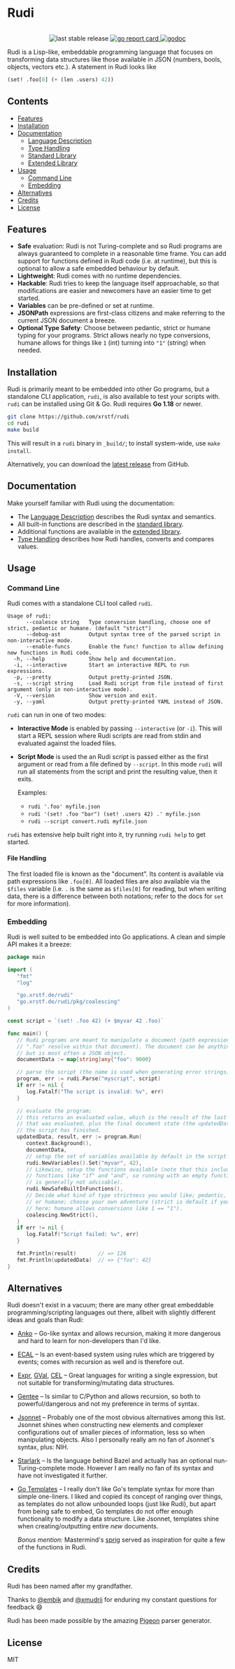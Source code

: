 # Rudi

<p align="center">
  <img src="./docs/rudi-portrait.png" alt="">
</p>

<p align="center">
  <img src="https://img.shields.io/github/v/release/xrstf/rudi" alt="last stable release">

  <a href="https://goreportcard.com/report/go.xrstf.de/rudi">
    <img src="https://goreportcard.com/badge/go.xrstf.de/rudi" alt="go report card">
  </a>

  <a href="https://pkg.go.dev/go.xrstf.de/rudi">
    <img src="https://pkg.go.dev/badge/go.xrstf.de/rudi" alt="godoc">
  </a>
</p>

Rudi is a Lisp-like, embeddable programming language that focuses on transforming data structures
like those available in JSON (numbers, bools, objects, vectors etc.). A statement in Rudi looks like

```lisp
(set! .foo[0] (+ (len .users) 42))
```

## Contents

* [Features](#features)
* [Installation](#installation)
* [Documentation](#documentation)
  * [Language Description](docs/language.md)
  * [Type Handling](docs/coalescing.md)
  * [Standard Library](docs/stdlib/README.md)
  * [Extended Library](docs/extlib/README.md)
* [Usage](#usage)
  * [Command Line](#command-line)
  * [Embedding](#embedding)
* [Alternatives](#alternatives)
* [Credits](#credits)
* [License](#license)

## Features

* **Safe** evaluation: Rudi is not Turing-complete and so Rudi programs are always guaranteed to
  complete in a reasonable time frame. You can add support for functions defined in Rudi code (i.e.
  at runtime), but this is optional to allow a safe embedded behaviour by default.
* **Lightweight**: Rudi comes with no runtime dependencies.
* **Hackable**: Rudi tries to keep the language itself approachable, so that modifications are
  easier and newcomers have an easier time to get started.
* **Variables** can be pre-defined or set at runtime.
* **JSONPath** expressions are first-class citizens and make referring to the current JSON document
  a breeze.
* **Optional Type Safety**: Choose between pedantic, strict or humane typing for your programs.
  Strict allows nearly no type conversions, humane allows for things like `1` (int) turning into
  `"1"` (string) when needed.

## Installation

Rudi is primarily meant to be embedded into other Go programs, but a standalone CLI application,
`rudi`, is also available to test your scripts with. `rudi` can be installed using Git & Go. Rudi
requires **Go 1.18** or newer.

```bash
git clone https://github.com/xrstf/rudi
cd rudi
make build
```

This will result in a `rudi` binary in `_build/`; to install system-wide, use `make install`.

Alternatively, you can download the [latest release](https://github.com/xrstf/rudi/releases/latest)
from GitHub.

## Documentation

Make yourself familiar with Rudi using the documentation:

* The [Language Description](docs/language.md) describes the Rudi syntax and semantics.
* All built-in functions are described in the [standard library](docs/stdlib/README.md).
* Additional functions are available in the [extended library](docs/extlib/README.md).
* [Type Handling](docs/coalescing.md) describes how Rudi handles, converts and compares values.

## Usage

### Command Line

Rudi comes with a standalone CLI tool called `rudi`.

```
Usage of rudi:
      --coalesce string   Type conversion handling, choose one of strict, pedantic or humane. (default "strict")
      --debug-ast         Output syntax tree of the parsed script in non-interactive mode.
      --enable-funcs      Enable the func! function to allow defining new functions in Rudi code.
  -h, --help              Show help and documentation.
  -i, --interactive       Start an interactive REPL to run expressions.
  -p, --pretty            Output pretty-printed JSON.
  -s, --script string     Load Rudi script from file instead of first argument (only in non-interactive mode).
  -V, --version           Show version and exit.
  -y, --yaml              Output pretty-printed YAML instead of JSON.
```

`rudi` can run in one of two modes:

* **Interactive Mode** is enabled by passing `--interactive` (or `-i`). This will start a REPL
  session where Rudi scripts are read from stdin and evaluated against the loaded files.
* **Script Mode** is used the an Rudi script is passed either as the first argument or read from a
  file defined by `--script`. In this mode `rudi` will run all statements from the script and print
  the resulting value, then it exits.

    Examples:

    * `rudi '.foo' myfile.json`
    * `rudi '(set! .foo "bar") (set! .users 42) .' myfile.json`
    * `rudi --script convert.rudi myfile.json`

`rudi` has extensive help built right into it, try running `rudi help` to get started.

#### File Handling

The first loaded file is known as the "document". Its content is available via path expressions like
`.foo[0]`. All loaded files are also available via the `$files` variable (i.e. `.` is the same as
`$files[0]` for reading, but when writing data, there is a difference between both notations; refer
to the docs for `set` for more information).

### Embedding

Rudi is well suited to be embedded into Go applications. A clean and simple API makes it a breeze:

```go
package main

import (
   "fmt"
   "log"

   "go.xrstf.de/rudi"
   "go.xrstf.de/rudi/pkg/coalescing"
)

const script = `(set! .foo 42) (+ $myvar 42 .foo)`

func main() {
   // Rudi programs are meant to manipulate a document (path expressions like
   // ".foo" resolve within that document). The document can be anything,
   // but is most often a JSON object.
   documentData := map[string]any{"foo": 9000}

   // parse the script (the name is used when generating error strings)
   program, err := rudi.Parse("myscript", script)
   if err != nil {
      log.Fatalf("The script is invalid: %v", err)
   }

   // evaluate the program;
   // this returns an evaluated value, which is the result of the last expression
   // that was evaluated, plus the final document state (the updatedData) after
   // the script has finished.
   updatedData, result, err := program.Run(
      context.Background(),
      documentData,
      // setup the set of variables available by default in the script
      rudi.NewVariables().Set("myvar", 42),
      // Likewise, setup the functions available (note that this includes
      // functions like "if" and "and", so running with an empty function set
      // is generally not advisable).
      rudi.NewSafeBuiltInFunctions(),
      // Decide what kind of type strictness you would like; pedantic, strict
      // or humane; choose your own adventure (strict is default if you use nil
      // here; humane allows conversions like 1 == "1").
      coalescing.NewStrict(),
   )
   if err != nil {
      log.Fatalf("Script failed: %v", err)
   }

   fmt.Println(result)       // => 126
   fmt.Println(updatedData)  // => {"foo": 42}
}
```

## Alternatives

Rudi doesn't exist in a vacuum; there are many other great embeddable programming/scripting languages
out there, allbeit with slightly different ideas and goals than Rudi:

* [Anko](https://github.com/mattn/anko) – Go-like syntax and allows recursion, making it more
  dangerous and hard to learn for non-developers than I'd like.
* [ECAL](https://github.com/krotik/ecal) – Is an event-based system using rules which are triggered by
  events; comes with recursion as well and is therefore out.
* [Expr](https://github.com/antonmedv/expr), [GVal](https://github.com/PaesslerAG/gval),
  [CEL](https://github.com/google/cel-go) – Great languages for writing a single expression, but not
  suitable for transforming/mutating data structures.
* [Gentee](https://github.com/gentee/gentee) – Is similar to C/Python and allows recursion, so both
  to powerful/dangerous and not my preference in terms of syntax.
* [Jsonnet](https://github.com/google/go-jsonnet) – Probably one of the most obvious alternatives
  among this list. Jsonnet shines when constructing new elements and complexer configurations
  out of smaller pieces of information, less so when manipulating objects. Also I personally really
  am no fan of Jsonnet's syntax, plus: NIH.
* [Starlark](https://github.com/google/starlark-go) – Is the language behind Bazel and actually has
  an optional nun-Turing-complete mode. However I am really no fan of its syntax and have not
  investigated it further.
* [Go Templates](https://pkg.go.dev/text/template) – I really don't like Go's template syntax for
  more than simple one-liners. I liked and copied its concept of ranging over things, as templates
  do not allow unbounded loops (just like Rudi), but apart from being safe to embed, Go templates do
  not offer enough functionality to modify a data structure. Like Jsonnet, templates shine when
  creating/outputting entire _new_ documents.

  _Bonus mention:_ Mastermind's [sprig](https://github.com/Masterminds/sprig) served as inspiration
  for quite a few of the functions in Rudi.

## Credits

Rudi has been named after my grandfather.

Thanks to [@embik](https://github.com/embik) and [@xmudrii](https://github.com/xmudrii) for enduring
my constant questions for feedback :smile:

Rudi has been made possible by the amazing [Pigeon](https://github.com/mna/pigeon) parser generator.

## License

MIT
